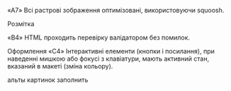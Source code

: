 «A7» Всі растрові зображення оптимізовані, використовуючи squoosh.

Розмітка

«B4» HTML проходить перевірку валідатором без помилок.

Оформлення
«C4» Інтерактивні елементи (кнопки і посилання), при наведенні мишкою або фокусі з клавіатури, мають активний стан, вказаний в макеті (зміна кольору).

альты картинок заполнить
